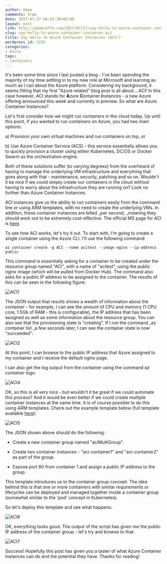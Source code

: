 ```yaml
---
author: Adam
comments: true
date: 2017-07-27 08:42:10+00:00
layout: post
link: http://adamraffe.com/2017/07/27/say-hello-to-azure-container-instances-aci/
slug: say-hello-to-azure-container-instances-aci
title: Say Hello to Azure Container Instances (ACI!)
wordpress_id: 1226
categories:
- Azure
tags:
- containers
---
```


It's been some time since I last posted a blog - I've been spending the majority of my time settling in to my new role at Microsoft and learning as much as I can about the Azure platform. Considering my background, it seems fitting that my first "Azure related" blog post is all about....ACI! In this case however, ACI stands for **A**zure **C**ontainer **I**nstances - a new Azure offering announced this week and currently in preview. So what are Azure Container Instances?<!-- more -->

Let's first consider how we might run containers in the cloud today. Up until this point, if you wanted to run containers on Azure, you had two main options:

a) Provision your own virtual machines and run containers on top, or

b) Use Azure Container Service (ACS) - this service essentially allows you to quickly provision a cluster using either Kubernetes, DC/OS or Docker Swarm as the orchestration engine.

Both of these solutions suffer (to varying degrees) from the overheard of having to manage the underlying VM infrastructure and everything that goes along with that - maintenance, security, patching and so on. Wouldn't it be nice if we could simply create our containers in the cloud without having to worry about the infrastructure they are running on? Look no further than Azure Container Instances.

ACI instances give us the ability to run containers easily from the command line or using ARM templates, with no need to create the underlying VMs. In addition, these container instances are billed _per second, _meaning they should work out to be extremely cost-effective. The official MS page for ACI is [here](https://azure.microsoft.com/en-us/services/container-instances/).

To see how ACI works, let's try it out. To start with, I'm going to create a single container using the Azure CLI. I'll use the following command:

    
    az container create -g ACI --name acitest --image nginx --ip-address public


This command is essentially asking for a container to be created under the resource group named "ACI", with a name of "acitest", using the public nginx image (which will be pulled from Docker Hub). The command also asks for a public IP address to be assigned to the container. The results of this can be seen in the following figure:

![ACI1](https://adamraffe.files.wordpress.com/2017/07/aci11.jpg)



The JSON output that results shows a wealth of information about the container - for example, I can see the amount of CPU and memory (1 CPU core, 1.5Gb of RAM - this is configurable), the IP address that has been assigned as well as some information about the resource group. You can also see that the provisioning state is "creating". If I run the command _az container list _a few seconds later, I can see the container state is now "succeeded":

![ACI2](https://adamraffe.files.wordpress.com/2017/07/aci2.jpg)

At this point, I can browse to the public IP address that Azure assigned to my container and I receive the default nginx page.

I can also get the log output from the container using the command _az container logs_:

![ACI4](https://adamraffe.files.wordpress.com/2017/07/aci4.jpg)

OK, so this is all very nice - but wouldn't it be great if we could automate this process? And it would be even better if we could create multiple container instances at the same time. It is of course possible to do this using ARM templates. Check out the example template below (full template available [here](https://github.com/Araffe/armtemplates/tree/master/containers/aci-demo)):

![ACI5](https://adamraffe.files.wordpress.com/2017/07/aci51.jpg)

The JSON shown above should do the following:



	
  * Create a new container group named "aciMultiGroup".

	
  * Create two container instances - "aci-container1" and "aci-container2" as part of the group.

	
  * Expose port 80 from container 1 and assign a public IP address to the group.


This template introduces us to the container group concept. The idea behind this is that one or more containers with similar requirements or lifecycles can be deployed and managed together inside a container group (somewhat similar to the 'pod' concept in Kubernetes).

So let's deploy this template and see what happens:

![ACI6](https://adamraffe.files.wordpress.com/2017/07/aci6.jpg)

OK, everything looks good. The output of the script has given me the public IP address of the container group - let's try and browse to that:

![ACI7](https://adamraffe.files.wordpress.com/2017/07/aci7.jpg)

Success! Hopefully this post has given you a taster of what Azure Container Instances can do and the potential they have. Thanks for reading!
